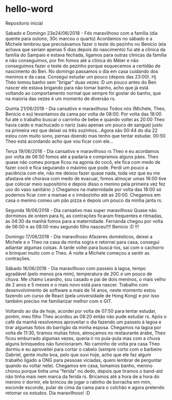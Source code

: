 # hello-word
Repositorio inicial

Sabado e Domingo 23e24/06/2018 - Fds maravilhoso com a família (dia quente para outono, 30c marcou o quarto)
Acordamos no sábado e a Michele lembrou que precisávamos fazer o teste do pezinho no Benício (ela achava que seriam apenas 5 dias depois do nascimento) fui até a clinica da família do Sampaio e estava fechada, ligamos para outras clinicas da família e não conseguimos, por fim fomos até a clínica do Méier e não conseguimos fazer o teste do pezinho porque esquecemos a certidão de nascimento do Ben. No domingo passamos o dia em casa cuidando dos meninos e da casa. Consegui estudar um pouco (depois das 23:00). Hj Théo tomou banho sem "brigar" duas vezes :D um pouco antes do Ben nascer ele estava brigando para não tomar banho, acho que já está voltando ao comportamento normal que sempre foi gostar do banho, que na maioria das vezes é um momento de diversão rs.


Quinta 21/06/2018 - Dia cansativo e maravilhoso
Todos nós (Michele, Theo, Benicio e eu) levantamos da cama por volta de 08:00. Por volta das 18:00 fui até o trabalho buscar o carrinho de bebe e quando voltei as 20:00 Theo havia caido e machucado o nariz (saiu apenas um pouco de sangue) justo na primeira vez que deixei os três sozinhos...Agora são 00:44 do dia 22 estou com muito sono, pernas doendo mas tenho que tentar estudar. 00:50 Theo está acordando acho que vou ficar com ele...

Terça 19/06/2018 - Dia cansativo e maravilhoso rs
Theo e eu acordamos por volta de 06:50 fomos até a padaria e compramos alguns pães. Theo quase não comeu porque ficou na agonia do cocô, ele fica com medo de fazer cocô e fica segurando o máximo que pode. Perdi um pouco a paciência com ele, não me deixou fazer quase nada, toda vez que eu me afastava ele chorava com medo de evacuar, fomos almoçar umas 16:00 tive que colocar meio supositório e depois disso o menino pela primeira vez fez uso do vaso sanitário ;) Chegamos na maternidade por volta das 18:00 só podemos ficar com a mamae e o irmãozinho até as 20:00. Chegamos em casa o menino comeu um pão pizza e depois um pouco da minha janta rs.

Segunda 18/06/2018 - Dia cansativo mas super maravilhoso
Quase não dormimos de ontem para hj, as contrações ficaram frequentes e ritmadas, às 04:30 da manhã fomos para a maternidade.
Fernanda chegou por volta de 06:00 e as 08:00 meu segundo filho nasceu!!!! Benício :D !!!

Domingo 17/06/2018 - Dia maravilhoso
Afazeres domésticos, deixei a Michele e o Theo na casa da minha sogra e retornei para casa, consegui adiantar algumas coisas.
A tarde voltei para buscá-los, sai com o cachorro e brinquei muito com o Theo. A noite a Michele começou a sentir as contrações.

Sábado 16/06/2018 - Dia maravilhoso com passeio à lagoa, tempo agradável (pelo menos pra mim), temperatura de 20C e um pouco de chuva.
Me chamo Leandro, sou casado e pai de dois meninos, o mais velho de 2 anos e 5 meses e o mais novo está para nascer. Trabalho com desenvolvimento de software a mais de 14 anos, neste momento estou fazendo um curso de React (pela universidade de Hong Kong) e por isso também preciso me familiarizar melhor com o GIT.

Voltando ao dia de hoje, acordei por volta de 07:50 para tentar estudar, porém, meu filho Theo acordou as 08:20 então não pude estudar rs. Após o café da manhã resolvemos aproveitar o dia fazendo um passeio à lagoa e tirar algumas fotos do barrigão da minha esposa. Chegamos na lagoa por volta de 11:30, tiramos muitas fotos, almoçamos no restaurante árabe, Theo ficou emburrado algumas vezes, queria ir no pula-pula mas com a chuva alguns brinquedos não funcionaram. No caminho de volta pra casa Theo dormiu e eu aproveitei para cortar o cabelo (sempre corto com o barbeiro Gabriel, gente muito boa, pelo que ouvi hoje, acho que ele faz algum trabalho ligado a ONG para pessoas viciadas, quero lembrar de perguntar quando eu voltar nele). Chegamos em casa, tomamos banho, menino chorou porque tinha uma "ferida" no dedo, depois que tiramos o band-aid não tinha mais nem marca da ferida rs. Bricamos até a hora de a hora do menino ir dormir, ele brincou de jogar o ratinho de borracha em mim, esconde esconde, pular de cima da cama para o colchão e agora pretendo retomar os estudos. Dia maravilhoso! :D
